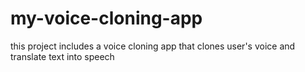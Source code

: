 # my-voice-cloning-app
this project includes a voice cloning app that clones user's voice and translate text into speech 
